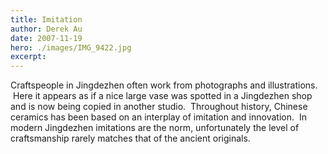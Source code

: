 ```yaml
---
title: Imitation
author: Derek Au
date: 2007-11-19
hero: ./images/IMG_9422.jpg
excerpt: 
---
```


Craftspeople in Jingdezhen often work from photographs and illustrations.  Here it appears as if a nice large vase was spotted in a Jingdezhen shop and is now being copied in another studio.  Throughout history, Chinese ceramics has been based on an interplay of imitation and innovation.  In modern Jingdezhen imitations are the norm, unfortunately the level of craftsmanship rarely matches that of the ancient originals.

